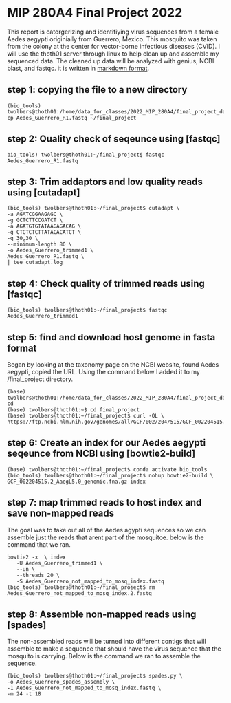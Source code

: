 # MIP 280A4 Final Project 2022
This report is catorgerizing and identifiying virus sequences from a female Aedes aegypti originially from Guerrero, Mexico. This mosquito was taken from the colony at the center for vector-borne infectious diseases (CVID). I will use the thoth01 server through linux to help clean up and assemble my sequenced data. The cleaned up data will be analyzed with genius, NCBI blast, and fastqc. 
it is written in [markdown format](https://www.markdownguide.org/basic-syntax/).
## step 1: copying the file to a new directory
```
(bio_tools) twolbers@thoth01:/home/data_for_classes/2022_MIP_280A4/final_project_datasets$ cp Aedes_Guerrero_R1.fastq ~/final_project
```
## step 2: Quality check of seqeunce using [fastqc]
```
bio_tools) twolbers@thoth01:~/final_project$ fastqc Aedes_Guerrero_R1.fastq
```
## step 3: Trim addaptors and low quality reads using [cutadapt]
```
(bio_tools) twolbers@thoth01:~/final_project$ cutadapt \
-a AGATCGGAAGAGC \
-g GCTCTTCCGATCT \
-a AGATGTGTATAAGAGACAG \
-g CTGTCTCTTATACACATCT \
-q 30,30 \
--minimum-length 80 \
-o Aedes_Guerrero_trimmed1 \
Aedes_Guerrero_R1.fastq \
| tee cutadapt.log
  ```
## step 4: Check quality of trimmed reads using [fastqc]
```
(bio_tools) twolbers@thoth01:~/final_project$ fastqc Aedes_Guerrero_trimmed1
```
## step 5: find and download host genome in fasta format
Began by looking at the taxonomy page on the NCBI website, found Aedes aegypti, copied the URL. Using the command below I added it to my /final_project directory.
```
(base) twolbers@thoth01:/home/data_for_classes/2022_MIP_280A4/final_project_datasets$ cd
(base) twolbers@thoth01:~$ cd final_project 
(base) twolbers@thoth01:~/final_project$ curl -OL \ https://ftp.ncbi.nlm.nih.gov/genomes/all/GCF/002/204/515/GCF_002204515.2_AaegL5.0/GCF_002204515.2_AaegL5.0_genomic.fna.gz
```
## step 6: Create an index for our Aedes aegypti seqeunce from NCBI using [bowtie2-build]
```
(base) twolbers@thoth01:~/final_project$ conda activate bio_tools 
(bio_tools) twolbers@thoth01:~/final_project$ nohup bowtie2-build \
GCF_002204515.2_AaegL5.0_genomic.fna.gz index
```
## step 7: map trimmed reads to host index and save non-mapped reads
The goal was to take out all of the Aedes agypti sequences so we can assemble just the reads that arent part of the mosquitoe. below is the command that we ran.
```
bowtie2 -x  \ index
   -U Aedes_Guerrero_trimmed1 \
   --un \
   --threads 20 \
   -S Aedes_Guerrero_not_mapped_to_mosq_index.fastq 
(bio_tools) twolbers@thoth01:~/final_project$ rm Aedes_Guerrero_not_mapped_to_mosq_index.2.fastq
```
## step 8: Assemble non-mapped reads using [spades]
The non-assembled reads will be turned into different contigs that will assemble to make a sequence that should have the virus sequence that the mosquito is carrying. Below is the command we ran to assemble the sequence.
```
(bio_tools) twolbers@thoth01:~/final_project$ spades.py \
-o Aedes_Guerrero_spades_assembly \
-1 Aedes_Guerrero_not_mapped_to_mosq_index.fastq \
-m 24 -t 18 
```


